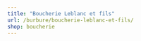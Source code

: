 ```yaml
---
title: "Boucherie Leblanc et fils"
url: /burbure/boucherie-leblanc-et-fils/
shop: boucherie
---
```

